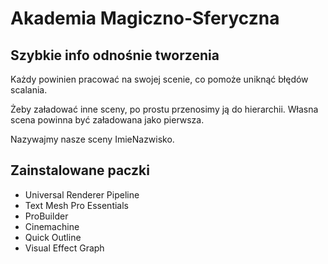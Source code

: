 # Akademia Magiczno-Sferyczna

## Szybkie info odnośnie tworzenia
Każdy powinien pracować na swojej scenie, co pomoże uniknąć błędów scalania.

Żeby załadować inne sceny, po prostu przenosimy ją do hierarchii. Własna scena powinna być załadowana jako pierwsza.

Nazywajmy nasze sceny ImieNazwisko.

## Zainstalowane paczki
 - Universal Renderer Pipeline
 - Text Mesh Pro Essentials
 - ProBuilder
 - Cinemachine
 - Quick Outline
 - Visual Effect Graph
